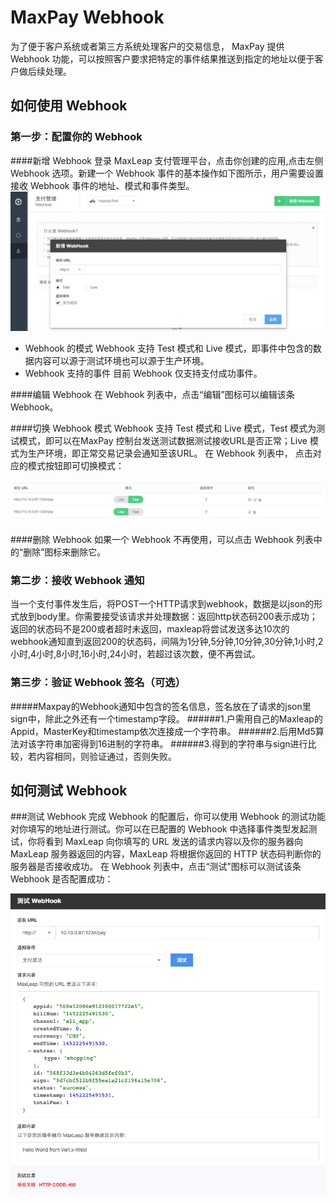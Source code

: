 # MaxPay Webhook
   为了便于客户系统或者第三方系统处理客户的交易信息， MaxPay 提供 Webhook 功能，可以按照客户要求把特定的事件结果推送到指定的地址以便于客户做后续处理。
 
## 如何使用 Webhook

### 第一步：配置你的 Webhook

####新增 Webhook
登录 MaxLeap 支付管理平台，点击你创建的应用,点击左侧 Webhook 选项。新建一个 Webhook 事件的基本操作如下图所示，用户需要设置接收 Webhook 事件的地址、模式和事件类型。
![pay_editwebhook.png](../../../images/pay_addwebhook.png)

* Webhook 的模式
    Webhook 支持 Test 模式和 Live 模式，即事件中包含的数据内容可以源于测试环境也可以源于生产环境。
* Webhook 支持的事件
	目前 Webhook 仅支持支付成功事件。

####编辑 Webhook
在 Webhook 列表中，点击“编辑”图标可以编辑该条 Webhook。

####切换 Webhook 模式
Webhook 支持 Test 模式和 Live 模式，Test 模式为测试模式，即可以在MaxPay 控制台发送测试数据测试接收URL是否正常；Live 模式为生产环境，即正常交易记录会通知至该URL。
在 Webhook 列表中， 点击对应的模式按钮即可切换模式：

![pay_changewebhookmode.png](../../../images/pay_changewebhookmode.png)

####删除 Webhook
如果一个 Webhook 不再使用，可以点击 Webhook 列表中的“删除”图标来删除它。

### 第二步：接收 Webhook 通知
当一个支付事件发生后，将POST一个HTTP请求到webhook，数据是以json的形式放到body里。你需要接受该请求并处理数据：返回http状态码200表示成功；返回的状态码不是200或者超时未返回，maxleap将尝试发送多达10次的webhook通知直到返回200的状态码，间隔为1分钟,5分钟,10分钟,30分钟,1小时,2小时,4小时,8小时,16小时,24小时，若超过该次数，便不再尝试。
### 第三步：验证 Webhook 签名（可选）
#####Maxpay的Webhook通知中包含的签名信息，签名放在了请求的json里sign中，除此之外还有一个timestamp字段。
######1.户需用自己的Maxleap的Appid，MasterKey和timestamp依次连接成一个字符串。
######2.后用Md5算法对该字符串加密得到16进制的字符串。
######3.得到的字符串与sign进行比较，若内容相同，则验证通过，否则失败。
## 如何测试 Webhook
###测试 Webhook
完成 Webhook 的配置后，你可以使用 Webhook 的测试功能对你填写的地址进行测试。你可以在已配置的 Webhook 中选择事件类型发起测试，你将看到 MaxLeap 向你填写的 URL 发送的请求内容以及你的服务器向 MaxLeap 服务器返回的内容，MaxLeap 将根据你返回的 HTTP 状态码判断你的服务器是否接收成功。
在 Webhook 列表中，点击“测试”图标可以测试该条 Webhook 是否配置成功：

![pay_testwebhook.png](../../../images/pay_testwebhook.png)






